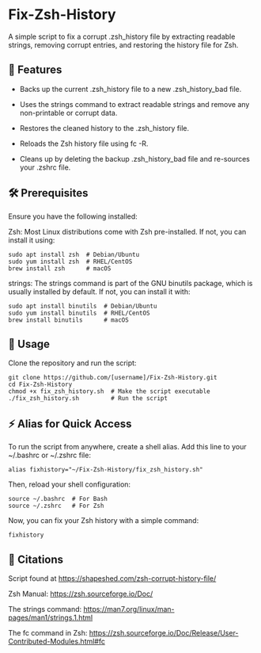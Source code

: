 # Fix-Zsh-History
A simple script to fix a corrupt .zsh_history file by extracting readable strings, removing corrupt entries, and restoring the history file for Zsh.

## 🚀 Features

* Backs up the current .zsh_history file to a new .zsh_history_bad file.

* Uses the strings command to extract readable strings and remove any non-printable or corrupt data.

* Restores the cleaned history to the .zsh_history file.

* Reloads the Zsh history file using fc -R.

* Cleans up by deleting the backup .zsh_history_bad file and re-sources your .zshrc file.

## 🛠 Prerequisites
Ensure you have the following installed:

Zsh: Most Linux distributions come with Zsh pre-installed. If not, you can install it using:
```
sudo apt install zsh  # Debian/Ubuntu
sudo yum install zsh  # RHEL/CentOS
brew install zsh      # macOS
```
strings: The strings command is part of the GNU binutils package, which is usually installed by default. If not, you can install it with:
```
sudo apt install binutils  # Debian/Ubuntu
sudo yum install binutils  # RHEL/CentOS
brew install binutils      # macOS
```
## 📌 Usage
Clone the repository and run the script:
```
git clone https://github.com/[username]/Fix-Zsh-History.git
cd Fix-Zsh-History
chmod +x fix_zsh_history.sh  # Make the script executable
./fix_zsh_history.sh         # Run the script
```
## ⚡ Alias for Quick Access
To run the script from anywhere, create a shell alias. Add this line to your ~/.bashrc or ~/.zshrc file:
```
alias fixhistory="~/Fix-Zsh-History/fix_zsh_history.sh"
```
Then, reload your shell configuration:
```
source ~/.bashrc  # For Bash
source ~/.zshrc   # For Zsh
```
Now, you can fix your Zsh history with a simple command:

`fixhistory`
## 📝 Citations
Script found at https://shapeshed.com/zsh-corrupt-history-file/

Zsh Manual: https://zsh.sourceforge.io/Doc/

The strings command: https://man7.org/linux/man-pages/man1/strings.1.html

The fc command in Zsh: https://zsh.sourceforge.io/Doc/Release/User-Contributed-Modules.html#fc
